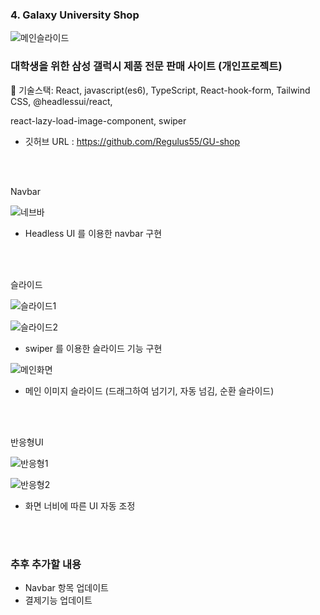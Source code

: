

### 4. Galaxy University Shop
![메인슬라이드](https://github.com/user-attachments/assets/46d56cc2-7727-4992-8ea4-f67db977f5f7)
### 대학생을 위한 삼성 갤럭시 제품 전문 판매 사이트 (개인프로젝트)

 🔹 기술스택: React, javascript(es6), TypeScript, React-hook-form, Tailwind CSS, @headlessui/react, 

   react-lazy-load-image-component, swiper

- 깃허브 URL : https://github.com/Regulus55/GU-shop
<br/>
<br/>


Navbar

![네브바](https://github.com/user-attachments/assets/48e7125f-0052-41d7-b1a3-d26e46f7bd8a)

- Headless UI 를 이용한 navbar 구현
<br/>
<br/>


슬라이드

![슬라이드1](https://github.com/user-attachments/assets/b2e75470-8947-4d91-ae4b-503436c31a02)

![슬라이드2](https://github.com/user-attachments/assets/3f7813a8-1049-4aa6-a645-7ffbb119bcc7)

- swiper 를 이용한 슬라이드 기능 구현

![메인화면](https://github.com/user-attachments/assets/f42792c2-e487-4277-87c8-2e701fd14924)

- 메인 이미지 슬라이드 (드래그하여 넘기기, 자동 넘김, 순환 슬라이드)
<br/>
<br/>



반응형UI

![반응형1](https://github.com/user-attachments/assets/a3735424-7506-4b11-a540-f327c1e03714)

![반응형2](https://github.com/user-attachments/assets/0fb2ae94-13e9-4b52-afa7-8bff86ec6ad7)

- 화면 너비에 따른 UI 자동 조정
<br/>
<br/>


### 추후 추가할 내용

- Navbar 항목 업데이트
- 결제기능 업데이트
